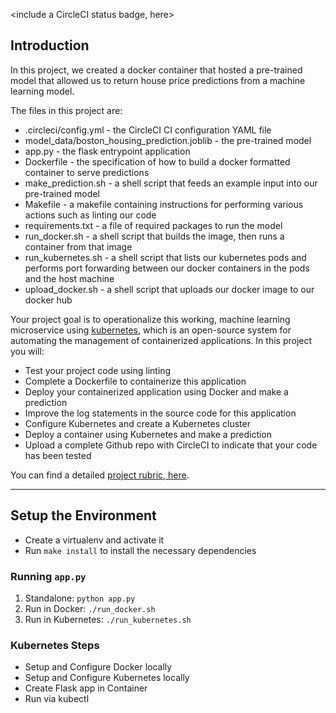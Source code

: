 <include a CircleCI status badge, here>


## Introduction
In this project, we created a docker container that hosted a pre-trained model that allowed us to return house price predictions from a machine learning model. 

The files in this project are:
* .circleci/config.yml - the CircleCI CI configuration YAML file
* model_data/boston_housing_prediction.joblib - the pre-trained model
* app.py - the flask entrypoint application
* Dockerfile - the specification of how to build a docker formatted container to serve predictions
* make_prediction.sh - a shell script that feeds an example input into our pre-trained model
* Makefile - a makefile containing instructions for performing various actions such as linting our code
* requirements.txt - a file of required packages to run the model
* run_docker.sh - a shell script that builds the image, then runs a container from that image
* run_kubernetes.sh - a shell script that lists our kubernetes pods and performs port forwarding between our docker containers in the pods and the host machine
* upload_docker.sh - a shell script that uploads our docker image to our docker hub




Your project goal is to operationalize this working, machine learning microservice using [kubernetes](https://kubernetes.io/), which is an open-source system for automating the management of containerized applications. In this project you will:
* Test your project code using linting
* Complete a Dockerfile to containerize this application
* Deploy your containerized application using Docker and make a prediction
* Improve the log statements in the source code for this application
* Configure Kubernetes and create a Kubernetes cluster
* Deploy a container using Kubernetes and make a prediction
* Upload a complete Github repo with CircleCI to indicate that your code has been tested

You can find a detailed [project rubric, here](https://review.udacity.com/#!/rubrics/2576/view).

---

## Setup the Environment

* Create a virtualenv and activate it
* Run `make install` to install the necessary dependencies

### Running `app.py`

1. Standalone:  `python app.py`
2. Run in Docker:  `./run_docker.sh`
3. Run in Kubernetes:  `./run_kubernetes.sh`

### Kubernetes Steps

* Setup and Configure Docker locally
* Setup and Configure Kubernetes locally
* Create Flask app in Container
* Run via kubectl
